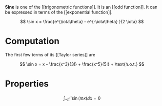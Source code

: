 **Sine** is one of the [[trigonometric functions]]. It is an [[odd function]].  It can be expressed in terms of the [[exponential function]].

$$
\sin x = \frac{e^{\iota\theta} - e^{-\iota\theta} }{2 \iota}
$$

# Computation

The first few terms of its [[Taylor series]] are

$$
\sin x = x - \frac{x^3}{3!} + \frac{x^5}{5!} + \text{h.o.t.}
$$

# Properties

$$
\int_{-\pi}^\pi \sin(mx) \dd{x} = 0
$$